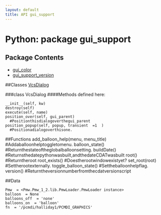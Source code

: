 ```yaml
---
layout: default
title: API gui_support
---
```


#  Python: package gui_support
## Package Contents 
* [gui_color](gui_support.gui_color.html)
* [gui_support_version](gui_support.gui_support_version.html)

##Classes 
[VcsDialog](gui_support.html)
  
###class  VcsDialog
####Methods defined here:

    __init__(self, kw) 
    destroy(self) 
    execute(self, name) 
    position_over(self, gui_parent) 
      #Positionthisdialogoverthegui_parent
    position_popup(self, popup, transient  =1  ) 
      #Positionadialogoverthisone.

##Functions 
    add_balloon_help(menu, menu_title) 
      #Addaballoonhelptoggletomenu.
    balloon_state() 
      #Returnthestateoftheglobalballoonsetting.
    buildDate() 
      #Returnsthedatepythonwasbuilt,andthedateCDATwasbuilt
    root() 
      #Returntheroot
    root_exists() 
      #Doestherootwindowexistyet?
    set_root(root) 
      #Settherootexternally.
    toggle_balloon_state() 
      #Settheballoonhelpflag.
    version() 
      #Returntheversionnumberfromthecdatversionscript

##Data 

    Pmw  = <Pmw.Pmw_1_2.lib.PmwLoader.PmwLoader instance>   
    balloon  = None   
    balloons_off  = 'none'   
    balloons_on  = 'balloon'   
    fn  = '/pcmdi/halliday1/PCMDI_GRAPHICS' 
